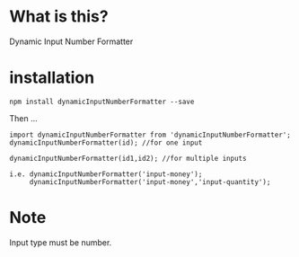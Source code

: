 # What is this?
Dynamic Input Number Formatter

# installation
`npm install dynamicInputNumberFormatter --save`

Then ...

```
import dynamicInputNumberFormatter from 'dynamicInputNumberFormatter';
dynamicInputNumberFormatter(id); //for one input

dynamicInputNumberFormatter(id1,id2); //for multiple inputs

i.e. dynamicInputNumberFormatter('input-money');
     dynamicInputNumberFormatter('input-money','input-quantity');
```

# Note 
Input type must be number.